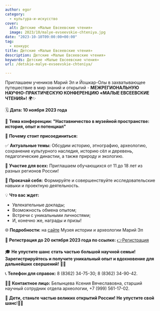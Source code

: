 ```yaml
---
author: egor
category:
  - культура-и-искусство
cover:
  alt: Детские «Малые Евсеевские чтения»
  image: 2023/10/malye-evseevskie-chteniya.jpg
date: "2023-10-10T09:00:00+00:00"
tag:
  - конкурс
title: Детские «Малые Евсеевские чтения»
description: Детские «Малые Евсеевские чтения»
keywords: Детские «Малые Евсеевские чтения»
url: /detskie-malye-evseevskie-chteniya/

---
```

Приглашаем учеников Марий Эл и Йошкар\-Олы в захватывающее путешествие в мир знаний и открытий \- **МЕЖРЕГИОНАЛЬНУЮ НАУЧНО-ПРАКТИЧЕСКУЮ КОНФЕРЕНЦИЮ «МАЛЫЕ ЕВСЕЕВСКИЕ ЧТЕНИЯ»!** 🌍✨

🗓 **Дата: 10 ноября 2023 года**

🎯 **Тема конференции: "Наставничество в музейной пространстве: история, опыт и потенциал"**

🌈 **Почему стоит присоединиться:**

✅ **Актуальные темы:** Обсудим историю, этнографию, археологию, сохранение культурного наследия, историю сёл и деревень, педагогические династии, а также природу и экологию.

🤝 **Участие для всех:** Приглашаем обучающихся от 11 до 18 лет из разных регионов России!

🌟 **Прокачай себя:** Формируйте и совершенствуйте исследовательские навыки и проектную деятельность.

💡 **Что вас ждет:**

- Увлекательные доклады;
- Возможность обмена опытом;
- Встречи с уникальными личностями;
- И, конечно же, награды и призы!

🌐 **Подробности:** на [сайте](https://www.fumus.ru/post/events/11892) Музея истории и археологии Марий Эл

📝 **Регистрация до 20 октября 2023 года по ссылке:** [👉Регистрация](https://docs.google.com/forms/d/e/1FAIpQLSfLSE4ywGi5j..)

🎓 **Не упустите шанс стать частью большой научной семьи! Зарегистрируйтесь и получите уникальный опыт и вдохновение для дальнейших свершений!** 🚀🔬

📞 **Телефон для справок:** 8 (8362) 34-75-30; 8 (8362) 34-90-42.

👩‍🔬 **Контактное лицо:** Белынцева Ксения Вячеславовна, старший научный сотрудник отдела археологии, +7 (999) 561-17-02.

🌟 **Дети, станьте частью великих открытий России!** **Не упустите свой шанс**!🌟🔭
